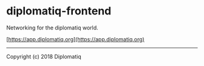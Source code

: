 # diplomatiq-frontend

Networking for the diplomatiq world.

[https://app.diplomatiq.org](https://app.diplomatiq.org)

---

Copyright (c) 2018 Diplomatiq
